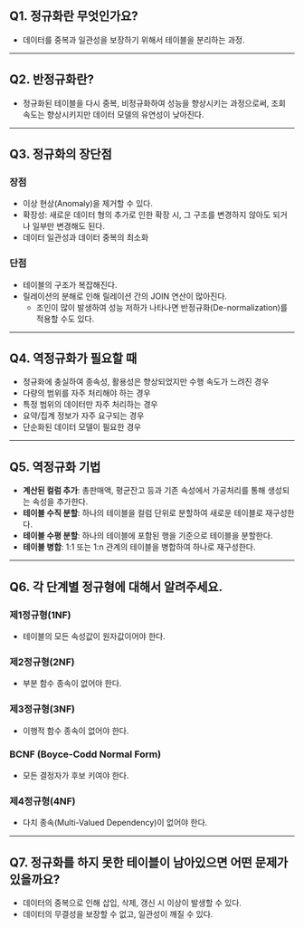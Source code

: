 ## **Q1. 정규화란 무엇인가요?**
- 데이터를 중복과 일관성을 보장하기 위해서 테이블을 분리하는 과정.

---

## **Q2. 반정규화란?**
- 정규화된 테이블을 다시 중복, 비정규화하여 성능을 향상시키는 과정으로써, 조회 속도는 향상시키지만 데이터 모델의 유연성이 낮아진다.

---

## **Q3. 정규화의 장단점**

### 장점
- 이상 현상(Anomaly)을 제거할 수 있다.
- 확장성: 새로운 데이터 형의 추가로 인한 확장 시, 그 구조를 변경하지 않아도 되거나 일부만 변경해도 된다.
- 데이터 일관성과 데이터 중복의 최소화

### 단점
- 테이블의 구조가 복잡해진다.
- 릴레이션의 분해로 인해 릴레이션 간의 JOIN 연산이 많아진다.
    - 조인이 많이 발생하여 성능 저하가 나타나면 반정규화(De-normalization)를 적용할 수도 있다.

---

## **Q4. 역정규화가 필요할 때**
- 정규화에 충실하여 종속성, 활용성은 향상되었지만 수행 속도가 느려진 경우
- 다량의 범위를 자주 처리해야 하는 경우
- 특정 범위의 데이터만 자주 처리하는 경우
- 요약/집계 정보가 자주 요구되는 경우
- 단순화된 데이터 모델이 필요한 경우

---

## **Q5. 역정규화 기법**
- **계산된 컬럼 추가**: 총판매액, 평균잔고 등과 기존 속성에서 가공처리를 통해 생성되는 속성을 추가한다.
- **테이블 수직 분할**: 하나의 테이블을 컬럼 단위로 분할하여 새로운 테이블로 재구성한다.
- **테이블 수평 분할**: 하나의 테이블에 포함된 행을 기준으로 테이블을 분할한다.
- **테이블 병합**: 1:1 또는 1:n 관계의 테이블을 병합하여 하나로 재구성한다.

---

## **Q6. 각 단계별 정규형에 대해서 알려주세요.**

### 제1정규형(1NF)
- 테이블의 모든 속성값이 원자값이어야 한다.

### 제2정규형(2NF)
- 부분 함수 종속이 없어야 한다.

### 제3정규형(3NF)
- 이행적 함수 종속이 없어야 한다.

### BCNF (Boyce-Codd Normal Form)
- 모든 결정자가 후보 키여야 한다.

### 제4정규형(4NF)
- 다치 종속(Multi-Valued Dependency)이 없어야 한다.

---

## **Q7. 정규화를 하지 못한 테이블이 남아있으면 어떤 문제가 있을까요?**
- 데이터의 중복으로 인해 삽입, 삭제, 갱신 시 이상이 발생할 수 있다.
- 데이터의 무결성을 보장할 수 없고, 일관성이 깨질 수 있다.
